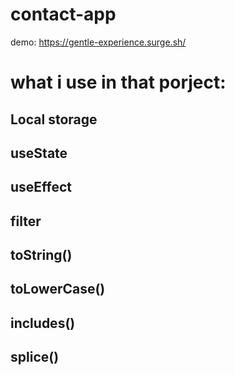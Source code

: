 # contact-app

demo: https://gentle-experience.surge.sh/

# what i use in that porject:
## Local storage
## useState
## useEffect
## filter
## toString() 
## toLowerCase() 
## includes()
## splice()
